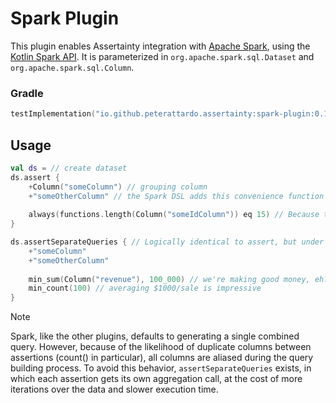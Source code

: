 # Spark Plugin

This plugin enables Assertainty integration with [Apache Spark](https://spark.apache.org/), using the [Kotlin Spark API](https://github.com/Kotlin/kotlin-spark-api).
It is parameterized in `org.apache.spark.sql.Dataset` and `org.apache.spark.sql.Column`.

### Gradle

```Kotlin
testImplementation("io.github.peterattardo.assertainty:spark-plugin:0.1.0")
```

## Usage

```Kotlin
val ds = // create dataset
ds.assert {
    +Column("someColumn") // grouping column
    +"someOtherColumn" // the Spark DSL adds this convenience function to the core DSL to specify grouping columns by String.
    
    always(functions.length(Column("someIdColumn")) eq 15) // Because the plugin is parameterized in org.apache.spark.sql.Column, it can take full advantage of the methods available to that class. 
}

ds.assertSeparateQueries { // Logically identical to assert, but under the hood it runs each assertion as its own call to RelationalGroupedDataset#agg()
    +"someColumn"
    +"someOtherColumn"
    
    min_sum(Column("revenue"), 100_000) // we're making good money, eh?
    min_count(100) // averaging $1000/sale is impressive
}
```

> [!NOTE]
> Spark, like the other plugins, defaults to generating a single combined query.
> However, because of the likelihood of duplicate columns between assertions (count() in particular), all columns are aliased during the query building process.
> To avoid this behavior, `assertSeparateQueries` exists, in which each assertion gets its own aggregation call, at the cost of more iterations over the data and slower execution time.